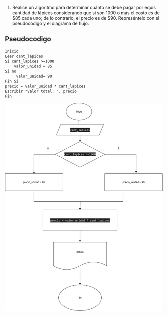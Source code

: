 1. Realice un algoritmo para determinar cuánto se debe pagar por equis cantidad de lápices considerando que si son 1000 o más el costo es de $85 cada uno; de lo contrario, el precio es de $90. Represéntelo con el pseudocódigo y el diagrama de flujo.


## Pseudocodigo

```
Inicio
Leer cant_lapices
Si cant_lapices >=1000
    valor_unidad = 85
Si no
     valor_unidad= 90
Fin Si
precio = valor_unidad * cant_lapices
Escribir "Valor total: ", precio
Fin
```
![E1](E1.png)